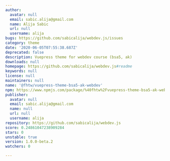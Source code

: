 ```yaml
---
author:
  avatar: null
  email: sabic.alija@gmail.com
  name: Alija Sabic
  url: null
  username: alija
bugs: https://github.com/sabicalija/webdev.js/issues
category: theme
date: '2020-06-05T07:55:38.687Z'
deprecated: false
description: Vuepress theme for webdev course (bsa5, ak)
downloads: null
homepage: https://github.com/sabicalija/webdev.js#readme
keywords: null
license: null
maintainers: null
name: '@fhtw/vuepress-theme-bsa5-ak-webdev'
npm: https://www.npmjs.com/package/%40fhtw%2Fvuepress-theme-bsa5-ak-webdev
publisher:
  avatar: null
  email: sabic.alija@gmail.com
  name: null
  url: null
  username: alija
repository: https://github.com/sabicalija/webdev.js
score: 0.24861047238909284
stars: 0
unstable: true
version: 1.0.0-beta.2
watchers: 0

---
```


